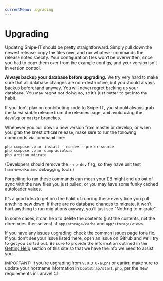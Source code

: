 ```yaml
---
currentMenu: upgrading
---
```


# Upgrading
Updating Snipe-IT should be pretty straightforward. Simply pull down the newest release, copy the files over, and run whatever commands the release notes specify. Your configuration files won’t be overwritten, since you had to copy them over from the example configs, and your version isn’t in version control.

__Always backup your database before upgrading.__ We try very hard to make sure that all database changes are non-destructive, but you should always backup beforehand anyway. You will never regret backing up your database. You may regret not doing so, so it’s just better to get into the habit.

If you don’t plan on contributing code to Snipe-IT, you should always grab the latest stable release from the releases page, and avoid using the `develop` or `master` branches.

Whenever you pull down a new version from master or develop, or when you grab the latest official release, make sure to run the following commands via command line:

```
php composer.phar install --no-dev --prefer-source
php composer.phar dump-autoload
php artisan migrate
```

(Developers should remove the `--no-dev` flag, so they have unit test frameworks and debugging tools.)

Forgetting to run these commands can mean your DB might end up out of sync with the new files you just pulled, or you may have some funky cached autoloader values.

It’s a good idea to get into the habit of running these every time you pull anything new down. If there are no database changes to migrate, it won’t hurt anything to run migrations anyway, you’ll just see "Nothing to migrate".

In some cases, it can help to delete the contents (just the contents, not the directories themselves) of `app/storage/cache` and `app/storage/views`.

If you have any issues upgrading, check the [common issues](common-issues.html) page for a fix. If you don’t see your issue listed there, open an issue on Github and we’ll try to get you sorted out. Be sure to provide the information outlined in the [Getting Help](getting-help.html) section of this site so that we have the info we need to assist you.

IMPORTANT: If you’re upgrading from `v.0.3.0-alpha` or earlier, make sure to update your hostname information in `bootstrap/start.php`, per the new requirements in Laravel 4.1.
